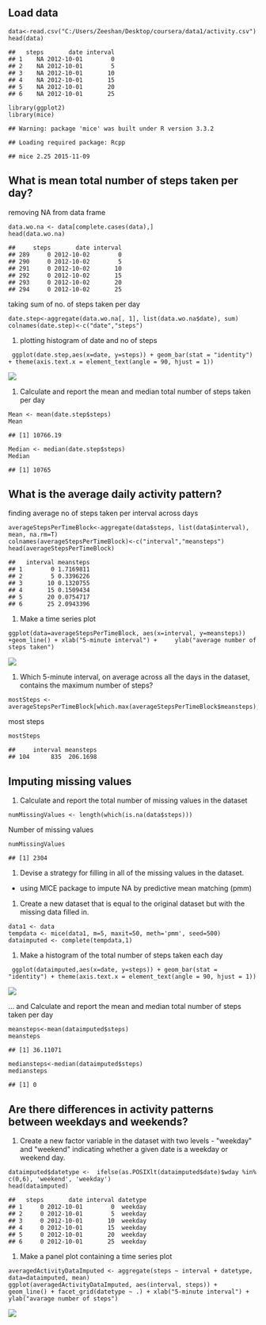 Load data
---------

    data<-read.csv("C:/Users/Zeeshan/Desktop/coursera/data1/activity.csv")
    head(data)

    ##   steps       date interval
    ## 1    NA 2012-10-01        0
    ## 2    NA 2012-10-01        5
    ## 3    NA 2012-10-01       10
    ## 4    NA 2012-10-01       15
    ## 5    NA 2012-10-01       20
    ## 6    NA 2012-10-01       25

    library(ggplot2)
    library(mice)

    ## Warning: package 'mice' was built under R version 3.3.2

    ## Loading required package: Rcpp

    ## mice 2.25 2015-11-09

What is mean total number of steps taken per day?
-------------------------------------------------

removing NA from data frame

    data.wo.na <- data[complete.cases(data),]
    head(data.wo.na)

    ##     steps       date interval
    ## 289     0 2012-10-02        0
    ## 290     0 2012-10-02        5
    ## 291     0 2012-10-02       10
    ## 292     0 2012-10-02       15
    ## 293     0 2012-10-02       20
    ## 294     0 2012-10-02       25

taking sum of no. of steps taken per day

    date.step<-aggregate(data.wo.na[, 1], list(data.wo.na$date), sum)
    colnames(date.step)<-c("date","steps")

1.  plotting histogram of date and no of steps

<!-- -->

     ggplot(date.step,aes(x=date, y=steps)) + geom_bar(stat = "identity") + theme(axis.text.x = element_text(angle = 90, hjust = 1))

![](PA1_template_files/figure-markdown_strict/unnamed-chunk-4-1.png)

1.  Calculate and report the mean and median total number of steps taken
    per day

<!-- -->

    Mean <- mean(date.step$steps)
    Mean

    ## [1] 10766.19

    Median <- median(date.step$steps)
    Median

    ## [1] 10765

What is the average daily activity pattern?
-------------------------------------------

finding average no of steps taken per interval across days

    averageStepsPerTimeBlock<-aggregate(data$steps, list(data$interval), mean, na.rm=T)
    colnames(averageStepsPerTimeBlock)<-c("interval","meansteps")
    head(averageStepsPerTimeBlock)

    ##   interval meansteps
    ## 1        0 1.7169811
    ## 2        5 0.3396226
    ## 3       10 0.1320755
    ## 4       15 0.1509434
    ## 5       20 0.0754717
    ## 6       25 2.0943396

1.  Make a time series plot

<!-- -->

    ggplot(data=averageStepsPerTimeBlock, aes(x=interval, y=meansteps)) +geom_line() + xlab("5-minute interval") +     ylab("average number of steps taken")

![](PA1_template_files/figure-markdown_strict/unnamed-chunk-7-1.png)

1.  Which 5-minute interval, on average across all the days in the
    dataset, contains the maximum number of steps?

<!-- -->

    mostSteps <- averageStepsPerTimeBlock[which.max(averageStepsPerTimeBlock$meansteps),]

most steps

    mostSteps

    ##     interval meansteps
    ## 104      835  206.1698

Imputing missing values
-----------------------

1.  Calculate and report the total number of missing values in the
    dataset

<!-- -->

    numMissingValues <- length(which(is.na(data$steps)))

Number of missing values

    numMissingValues

    ## [1] 2304

1.  Devise a strategy for filling in all of the missing values in
    the dataset.

-   using MICE package to impute NA by predictive mean matching (pmm)

1.  Create a new dataset that is equal to the original dataset but with
    the missing data filled in.

<!-- -->

    data1 <- data
    tempdata <- mice(data1, m=5, maxit=50, meth='pmm', seed=500)
    dataimputed <- complete(tempdata,1)

1.  Make a histogram of the total number of steps taken each day

<!-- -->

     ggplot(dataimputed,aes(x=date, y=steps)) + geom_bar(stat = "identity") + theme(axis.text.x = element_text(angle = 90, hjust = 1))

![](PA1_template_files/figure-markdown_strict/unnamed-chunk-13-1.png)

... and Calculate and report the mean and median total number of steps
taken per day

    meansteps<-mean(dataimputed$steps)
    meansteps

    ## [1] 36.11071

    mediansteps<-median(dataimputed$steps)
    mediansteps

    ## [1] 0

Are there differences in activity patterns between weekdays and weekends?
-------------------------------------------------------------------------

1.  Create a new factor variable in the dataset with two levels -
    "weekday" and "weekend" indicating whether a given date is a weekday
    or weekend day.

<!-- -->

    dataimputed$datetype <-  ifelse(as.POSIXlt(dataimputed$date)$wday %in% c(0,6), 'weekend', 'weekday')
    head(dataimputed)

    ##   steps       date interval datetype
    ## 1     0 2012-10-01        0  weekday
    ## 2     0 2012-10-01        5  weekday
    ## 3     0 2012-10-01       10  weekday
    ## 4     0 2012-10-01       15  weekday
    ## 5     0 2012-10-01       20  weekday
    ## 6     0 2012-10-01       25  weekday

1.  Make a panel plot containing a time series plot

<!-- -->

    averagedActivityDataImputed <- aggregate(steps ~ interval + datetype, data=dataimputed, mean)
    ggplot(averagedActivityDataImputed, aes(interval, steps)) +    geom_line() + facet_grid(datetype ~ .) + xlab("5-minute interval") + ylab("avarage number of steps")

![](PA1_template_files/figure-markdown_strict/unnamed-chunk-16-1.png)
